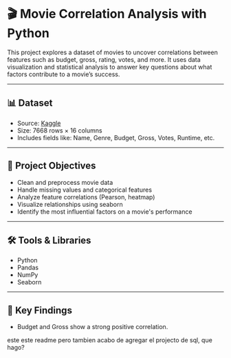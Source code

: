 # 🎬 Movie Correlation Analysis with Python

This project explores a dataset of movies to uncover correlations between features such as budget, gross, rating, votes, and more. It uses data visualization and statistical analysis to answer key questions about what factors contribute to a movie’s success.

---

## 📊 Dataset

- Source: [Kaggle](https://www.kaggle.com/)
- Size: 7668  rows × 16 columns
- Includes fields like: Name, Genre, Budget, Gross, Votes, Runtime, etc.

---

## 🎯 Project Objectives

- Clean and preprocess movie data
- Handle missing values and categorical features
- Analyze feature correlations (Pearson, heatmap)
- Visualize relationships using seaborn
- Identify the most influential factors on a movie's performance

---

## 🛠️ Tools & Libraries

- Python
- Pandas
- NumPy
- Seaborn

---

## 📌 Key Findings

- Budget and Gross show a strong positive correlation.

este este readme pero tambien acabo de agregar el projecto de sql, que hago?
